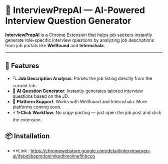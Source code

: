 # 🧠 InterviewPrepAI — AI-Powered Interview Question Generator

**InterviewPrepAI** is a Chrome Extension that helps job seekers instantly generate role-specific interview questions by analyzing job descriptions from job portals like **Wellfound** and **Internshala**.

---

## 🚀 Features

- 🔍 **Job Description Analysis**: Parses the job listing directly from the current tab.
- 🤖 **AI Question Generator**: Instantly generates tailored interview questions based on the JD.
- 🧩 **Platform Support**: Works with Wellfound and Internshala. More platforms coming soon.
- ⚡ **1-Click Workflow**: No copy-pasting — just open the job post and click the extension.

## 📦 Installation
- **Link : https://chromewebstore.google.com/detail/interviewprep-ai/jfpbdijbapmdgnimkpdhmolmefjhbccp
